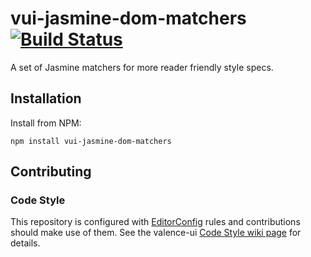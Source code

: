 # vui-jasmine-dom-matchers [![Build Status](https://travis-ci.org/Brightspace/valence-ui-jasmine-dom-matchers.svg?branch=master)](https://travis-ci.org/Brightspace/valence-ui-jasmine-dom-matchers)

A set of Jasmine matchers for more reader friendly style specs.

## Installation

Install from NPM:
```shell
npm install vui-jasmine-dom-matchers
```

## Contributing

### Code Style

This repository is configured with [EditorConfig](http://editorconfig.org) rules and contributions should make use of them. See the valence-ui [Code Style wiki page](https://github.com/Brightspace/valence-ui-helpers/wiki/Code-Style) for details.
